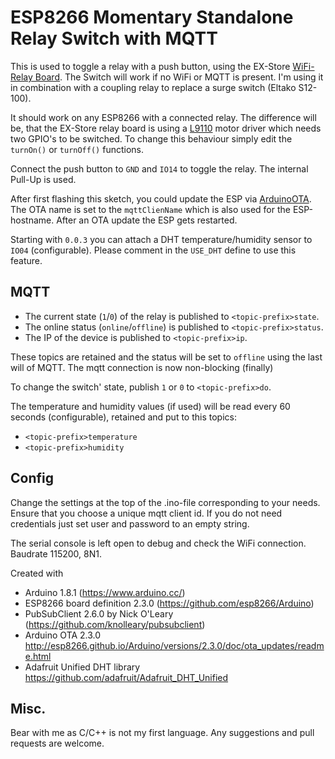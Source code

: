 # ESP8266 Momentary Standalone Relay Switch with MQTT

This is used to toggle a relay with a push button, using the EX-Store [WiFi-Relay Board](https://ex-store.de/ESP8266-WiFi-Relay-V31). The Switch will work if no WiFi or MQTT is present. I'm using it in combination with a coupling relay to replace a surge switch (Eltako S12-100).

It should work on any ESP8266 with a connected relay. The difference will be, that the EX-Store relay board is using a [L9110](http://www.elecrow.com/download/datasheet-l9110.pdf) motor driver which needs two GPIO's to be switched. To change this behaviour simply edit the `turnOn()` or `turnOff()` functions.

Connect the push button to `GND` and `IO14` to toggle the relay. The internal Pull-Up is used.

After first flashing this sketch, you could update the ESP via [ArduinoOTA](http://esp8266.github.io/Arduino/versions/2.3.0/doc/ota_updates/readme.html). The OTA name is set to the `mqttClienName` which is also used for the ESP-hostname. After an OTA update the ESP gets restarted.

Starting with `0.0.3` you can attach a DHT temperature/humidity sensor to `IO04` (configurable). Please comment in the `USE_DHT` define to use this feature.

## MQTT
* The current state (`1`/`0`) of the relay is published to `<topic-prefix>state`. 
* The online status (`online`/`offline`) is published to `<topic-prefix>status`. 
* The IP of the device is published to `<topic-prefix>ip`.

These topics are retained and the status will be set to `offline` using the last will of MQTT. The mqtt connection is now non-blocking (finally)

To change the switch' state, publish `1` or `0` to `<topic-prefix>do`.

The temperature and humidity values (if used) will be read every 60 seconds (configurable), retained and put to this topics:

* `<topic-prefix>temperature`
* `<topic-prefix>humidity`


## Config
Change the settings at the top of the .ino-file corresponding to your needs. Ensure that you choose a unique mqtt client id. If you do not need credentials just set user and password to an empty string.

The serial console is left open to debug and check the WiFi connection. Baudrate 115200, 8N1.

Created with
- Arduino 1.8.1 (https://www.arduino.cc/)
- ESP8266 board definition 2.3.0 (https://github.com/esp8266/Arduino)
- PubSubClient 2.6.0 by Nick O'Leary (https://github.com/knolleary/pubsubclient)
- Arduino OTA 2.3.0 http://esp8266.github.io/Arduino/versions/2.3.0/doc/ota_updates/readme.html
- Adafruit Unified DHT library https://github.com/adafruit/Adafruit_DHT_Unified

## Misc.
Bear with me as C/C++ is not my first language. Any suggestions and pull requests are welcome.
